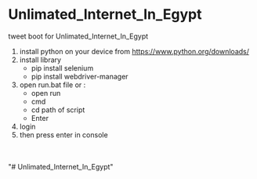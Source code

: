 # Unlimated_Internet_In_Egypt
tweet boot for Unlimated_Internet_In_Egypt

1. install python on your device from https://www.python.org/downloads/ <br>
2. install library <br>
	- pip install selenium <br>
	- pip install webdriver-manager <br>
3. open run.bat file or : <br>
	- open run <br>
	- cmd <br>
	- cd path of script <br>
	- Enter <br>
4. login  <br>
5. then press enter in console <br>
<br>
<br>
"# Unlimated_Internet_In_Egypt"  <br>
